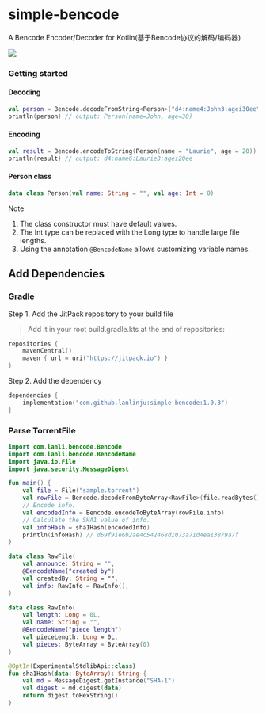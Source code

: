# simple-bencode

A Bencode Encoder/Decoder for Kotlin(基于Bencode协议的解码/编码器)

[![](https://jitpack.io/v/lanlinju/simple-bencode.svg)](https://jitpack.io/#lanlinju/simple-bencode)

### Getting started

#### Decoding

```kotlin
val person = Bencode.decodeFromString<Person>("d4:name4:John3:agei30ee")
println(person) // output: Person(name=John, age=30)
```

#### Encoding

```kotlin
val result = Bencode.encodeToString(Person(name = "Laurie", age = 20))
println(result) // output: d4:name6:Laurie3:agei20ee
```

#### Person class

```kotlin
data class Person(val name: String = "", val age: Int = 0)
```

> [!NOTE]
> 1. The class constructor must have default values.
> 2. The Int type can be replaced with the Long type to handle large file lengths.
> 3. Using the annotation `@BencodeName` allows customizing variable names.

## Add Dependencies

### Gradle

Step 1. Add the JitPack repository to your build file
> Add it in your root build.gradle.kts at the end of repositories:

```kotlin
repositories {
    mavenCentral()
    maven { url = uri("https://jitpack.io") }
}
```

Step 2. Add the dependency

```kotlin
dependencies {
    implementation("com.github.lanlinju:simple-bencode:1.0.3")
}
```

### Parse TorrentFile
```kotlin
import com.lanli.bencode.Bencode
import com.lanli.bencode.BencodeName
import java.io.File
import java.security.MessageDigest

fun main() {
    val file = File("sample.torrent")
    val rowFile = Bencode.decodeFromByteArray<RawFile>(file.readBytes())
    // Encode info.
    val encodedInfo = Bencode.encodeToByteArray(rowFile.info)
    // Calculate the SHA1 value of info.
    val infoHash = sha1Hash(encodedInfo)
    println(infoHash) // d69f91e6b2ae4c542468d1073a71d4ea13879a7f
}

data class RawFile(
    val announce: String = "",
    @BencodeName("created by")
    val createdBy: String = "",
    val info: RawInfo = RawInfo(),
)

data class RawInfo(
    val length: Long = 0L,
    val name: String = "",
    @BencodeName("piece length")
    val pieceLength: Long = 0L,
    val pieces: ByteArray = ByteArray(0)
)

@OptIn(ExperimentalStdlibApi::class)
fun sha1Hash(data: ByteArray): String {
    val md = MessageDigest.getInstance("SHA-1")
    val digest = md.digest(data)
    return digest.toHexString()
}
```